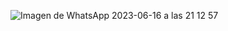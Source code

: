 ![Imagen de WhatsApp 2023-06-16 a las 21 12 57](https://github.com/dunca2022/duncan/assets/106892134/fc3f800e-5c44-4e24-b209-b6fbfa4dba17)




